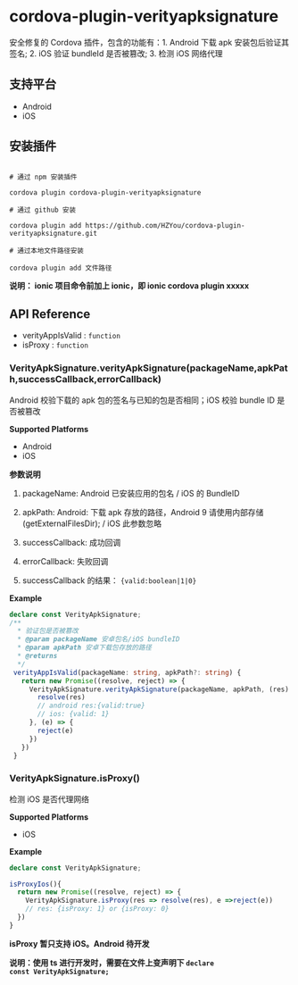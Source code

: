# cordova-plugin-verityapksignature

安全修复的 Cordova 插件，包含的功能有：1. Android 下载 apk 安装包后验证其签名; 2. iOS 验证 bundleId 是否被篡改; 3. 检测 iOS 网络代理

## 支持平台

- Android
- iOS

## 安装插件

```

# 通过 npm 安装插件

cordova plugin cordova-plugin-verityapksignature

# 通过 github 安装

cordova plugin add https://github.com/HZYou/cordova-plugin-verityapksignature.git

# 通过本地文件路径安装

cordova plugin add 文件路径

```

**说明： ionic 项目命令前加上 ionic，即 ionic cordova plugin xxxxx**

## API Reference

- verityAppIsValid : <code>function</code>
- isProxy : <code>function</code>

### VerityApkSignature.verityApkSignature(packageName,apkPath,successCallback,errorCallback)

Android 校验下载的 apk 包的签名与已知的包是否相同；iOS 校验 bundle ID 是否被篡改

**Supported Platforms**

- Android
- iOS

**参数说明**

1. packageName: Android 已安装应用的包名 / iOS 的 BundleID

2. apkPath: Android: 下载 apk 存放的路径，Android 9 请使用内部存储(getExternalFilesDir); / iOS 此参数忽略

3. successCallback: 成功回调
4. errorCallback: 失败回调
5. successCallback 的结果： `{valid:boolean|1|0}`

**Example**

```typescript
declare const VerityApkSignature;
/**
  * 验证包是否被篡改
  * @param packageName 安卓包名/iOS bundleID
  * @param apkPath 安卓下载包存放的路径
  * @returns
  */
 verityAppIsValid(packageName: string, apkPath?: string) {
   return new Promise((resolve, reject) => {
     VerityApkSignature.verityApkSignature(packageName, apkPath, (res) => {
       resolve(res)
       // android res:{valid:true}
       // ios: {valid: 1}
     }, (e) => {
       reject(e)
     })
   })
 }
```

### VerityApkSignature.isProxy()

检测 iOS 是否代理网络

**Supported Platforms**

- iOS

**Example**

```typescript
declare const VerityApkSignature;

isProxyIos(){
  return new Promise((resolve, reject) => {
    VerityApkSignature.isProxy(res => resolve(res), e =>reject(e))
    // res: {isProxy: 1} or {isProxy: 0}
  })
}
```

**isProxy 暂只支持 iOS。Android 待开发**

**说明：使用 ts 进行开发时，需要在文件上变声明下 <code>declare const VerityApkSignature;</code>**
